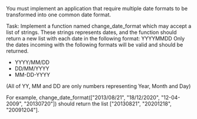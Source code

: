 You must implement an application that require multiple date formats to
be transformed into one common date format.

Task:
Implement a function named change_date_format which may accept a list of strings. These strings represents dates, and the function should return a new list with each date in the following format: YYYYMMDD
Only the dates incoming with the following formats will be valid and should be 
returned.
 - YYYY/MM/DD
 - DD/MM/YYYY
 - MM-DD-YYYY

(All of YY, MM and DD are only numbers representing Year, Month and Day)

For example, change_date_format(["2013/08/21", "18/12/2020", "12-04-2009",
"20130720"]) should return the list ["20130821", "20201218", "20091204"].

